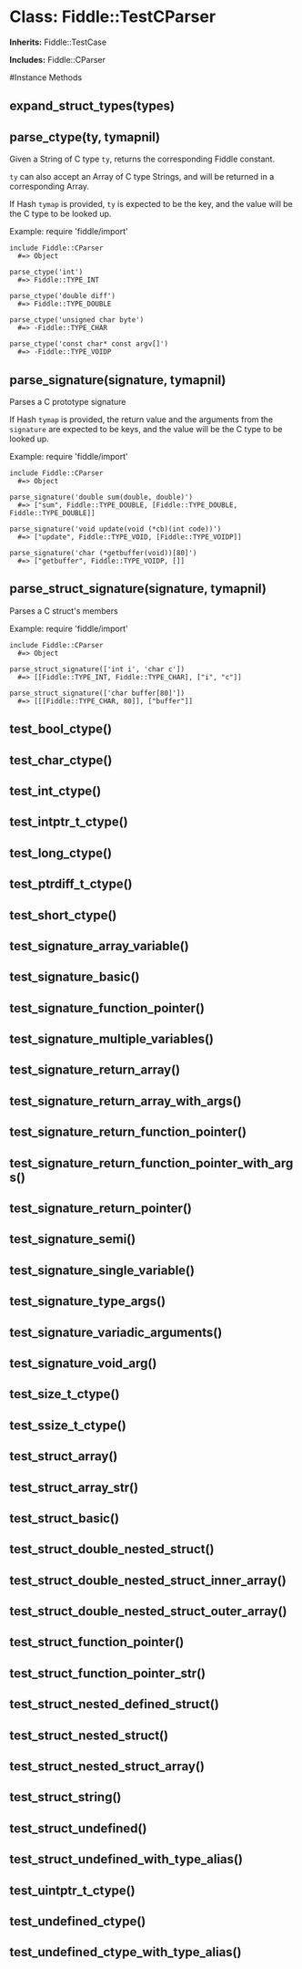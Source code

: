 # Class: Fiddle::TestCParser
**Inherits:** Fiddle::TestCase
    
**Includes:** Fiddle::CParser
  




#Instance Methods
## expand_struct_types(types) [](#method-i-expand_struct_types)

## parse_ctype(ty, tymapnil) [](#method-i-parse_ctype)
Given a String of C type `ty`, returns the corresponding Fiddle constant.

`ty` can also accept an Array of C type Strings, and will be returned in a
corresponding Array.

If Hash `tymap` is provided, `ty` is expected to be the key, and the value
will be the C type to be looked up.

Example:
    require 'fiddle/import'

    include Fiddle::CParser
      #=> Object

    parse_ctype('int')
      #=> Fiddle::TYPE_INT

    parse_ctype('double diff')
      #=> Fiddle::TYPE_DOUBLE

    parse_ctype('unsigned char byte')
      #=> -Fiddle::TYPE_CHAR

    parse_ctype('const char* const argv[]')
      #=> -Fiddle::TYPE_VOIDP

## parse_signature(signature, tymapnil) [](#method-i-parse_signature)
Parses a C prototype signature

If Hash `tymap` is provided, the return value and the arguments from the
`signature` are expected to be keys, and the value will be the C type to be
looked up.

Example:
    require 'fiddle/import'

    include Fiddle::CParser
      #=> Object

    parse_signature('double sum(double, double)')
      #=> ["sum", Fiddle::TYPE_DOUBLE, [Fiddle::TYPE_DOUBLE, Fiddle::TYPE_DOUBLE]]

    parse_signature('void update(void (*cb)(int code))')
      #=> ["update", Fiddle::TYPE_VOID, [Fiddle::TYPE_VOIDP]]

    parse_signature('char (*getbuffer(void))[80]')
      #=> ["getbuffer", Fiddle::TYPE_VOIDP, []]

## parse_struct_signature(signature, tymapnil) [](#method-i-parse_struct_signature)
Parses a C struct's members

Example:
    require 'fiddle/import'

    include Fiddle::CParser
      #=> Object

    parse_struct_signature(['int i', 'char c'])
      #=> [[Fiddle::TYPE_INT, Fiddle::TYPE_CHAR], ["i", "c"]]

    parse_struct_signature(['char buffer[80]'])
      #=> [[[Fiddle::TYPE_CHAR, 80]], ["buffer"]]

## test_bool_ctype() [](#method-i-test_bool_ctype)

## test_char_ctype() [](#method-i-test_char_ctype)

## test_int_ctype() [](#method-i-test_int_ctype)

## test_intptr_t_ctype() [](#method-i-test_intptr_t_ctype)

## test_long_ctype() [](#method-i-test_long_ctype)

## test_ptrdiff_t_ctype() [](#method-i-test_ptrdiff_t_ctype)

## test_short_ctype() [](#method-i-test_short_ctype)

## test_signature_array_variable() [](#method-i-test_signature_array_variable)

## test_signature_basic() [](#method-i-test_signature_basic)

## test_signature_function_pointer() [](#method-i-test_signature_function_pointer)

## test_signature_multiple_variables() [](#method-i-test_signature_multiple_variables)

## test_signature_return_array() [](#method-i-test_signature_return_array)

## test_signature_return_array_with_args() [](#method-i-test_signature_return_array_with_args)

## test_signature_return_function_pointer() [](#method-i-test_signature_return_function_pointer)

## test_signature_return_function_pointer_with_args() [](#method-i-test_signature_return_function_pointer_with_args)

## test_signature_return_pointer() [](#method-i-test_signature_return_pointer)

## test_signature_semi() [](#method-i-test_signature_semi)

## test_signature_single_variable() [](#method-i-test_signature_single_variable)

## test_signature_type_args() [](#method-i-test_signature_type_args)

## test_signature_variadic_arguments() [](#method-i-test_signature_variadic_arguments)

## test_signature_void_arg() [](#method-i-test_signature_void_arg)

## test_size_t_ctype() [](#method-i-test_size_t_ctype)

## test_ssize_t_ctype() [](#method-i-test_ssize_t_ctype)

## test_struct_array() [](#method-i-test_struct_array)

## test_struct_array_str() [](#method-i-test_struct_array_str)

## test_struct_basic() [](#method-i-test_struct_basic)

## test_struct_double_nested_struct() [](#method-i-test_struct_double_nested_struct)

## test_struct_double_nested_struct_inner_array() [](#method-i-test_struct_double_nested_struct_inner_array)

## test_struct_double_nested_struct_outer_array() [](#method-i-test_struct_double_nested_struct_outer_array)

## test_struct_function_pointer() [](#method-i-test_struct_function_pointer)

## test_struct_function_pointer_str() [](#method-i-test_struct_function_pointer_str)

## test_struct_nested_defined_struct() [](#method-i-test_struct_nested_defined_struct)

## test_struct_nested_struct() [](#method-i-test_struct_nested_struct)

## test_struct_nested_struct_array() [](#method-i-test_struct_nested_struct_array)

## test_struct_string() [](#method-i-test_struct_string)

## test_struct_undefined() [](#method-i-test_struct_undefined)

## test_struct_undefined_with_type_alias() [](#method-i-test_struct_undefined_with_type_alias)

## test_uintptr_t_ctype() [](#method-i-test_uintptr_t_ctype)

## test_undefined_ctype() [](#method-i-test_undefined_ctype)

## test_undefined_ctype_with_type_alias() [](#method-i-test_undefined_ctype_with_type_alias)

